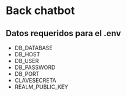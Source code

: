 # Back chatbot

## Datos requeridos para el .env

* DB_DATABASE
* DB_HOST
* DB_USER
* DB_PASSWORD
* DB_PORT
* CLAVESECRETA
* REALM_PUBLIC_KEY
